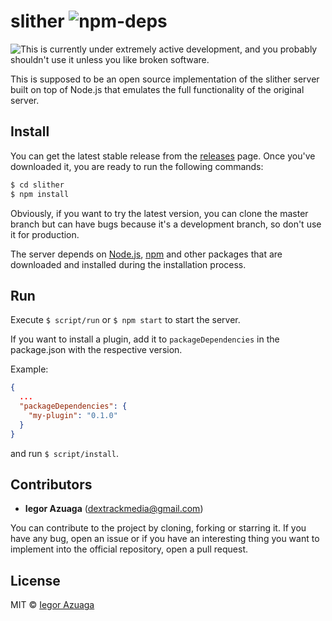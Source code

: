 # slither ![npm-deps](https://david-dm.org/iiegor/slither.svg)

![This is currently under extremely active development, and you probably shouldn't use it unless you like broken software.](https://drive.google.com/uc?export=download&id=0B9WchF8WhEn9YTZnQkZvNzMzaDg "This is currently under extremely active development, and you probably shouldn't use it unless you like broken software.")

This is supposed to be an open source implementation of the slither server built on top of Node.js that emulates the full functionality of the original server.

## Install
You can get the latest stable release from the [releases](https://github.com/iiegor/slither/releases) page. Once you've downloaded it, you are ready to run the following commands:
```sh
$ cd slither
$ npm install
```
Obviously, if you want to try the latest version, you can clone the master branch but can have bugs because it's a development branch, so don't use it for production.

The server depends on [Node.js](http://nodejs.org/), [npm](http://npmjs.org/) and other packages that are downloaded and installed during the installation process.

## Run
Execute ``$ script/run`` or ``$ npm start`` to start the server.

If you want to install a plugin, add it to ``packageDependencies`` in the package.json with the respective version.

Example:
```json
{
  ...
  "packageDependencies": {
    "my-plugin": "0.1.0"
  }
}
```
and run ``$ script/install``.

## Contributors
* **Iegor Azuaga** (dextrackmedia@gmail.com)

You can contribute to the project by cloning, forking or starring it. If you have any bug, open an issue or if you have an interesting thing you want to implement into the official repository, open a pull request.

## License
MIT © [Iegor Azuaga](https://github.com/iiegor)
